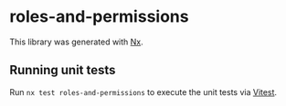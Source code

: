 # roles-and-permissions

This library was generated with [Nx](https://nx.dev).

## Running unit tests

Run `nx test roles-and-permissions` to execute the unit tests via [Vitest](https://vitest.dev/).
